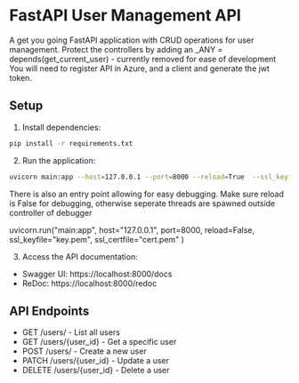 # FastAPI User Management API

A get you going FastAPI application with CRUD operations for user management.
Protect the controllers by adding an _ANY = depends(get_current_user) - currently removed for ease of development
You will need to register API in Azure, and a client and generate the jwt token. 

## Setup

1. Install dependencies:
```bash
pip install -r requirements.txt
```

2. Run the application:
```bash
uvicorn main:app --host=127.0.0.1 --port=8000 --reload=True  --ssl_keyfile=key.pem --ssl_certfile=cert.pem 
```
There is also an entry point allowing for easy debugging. Make sure reload is False for debugging, otherwise seperate threads are spawned outside controller of debugger

uvicorn.run("main:app", host="127.0.0.1", port=8000, reload=False, ssl_keyfile="key.pem", ssl_certfile="cert.pem" )


3. Access the API documentation:
- Swagger UI: https://localhost:8000/docs
- ReDoc: https://localhost:8000/redoc

## API Endpoints

- GET /users/ - List all users
- GET /users/{user_id} - Get a specific user
- POST /users/ - Create a new user
- PATCH /users/{user_id} - Update a user
- DELETE /users/{user_id} - Delete a user
